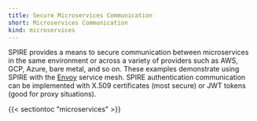 ```yaml
---
title: Secure Microservices Communication
short: Microservices Communication
kind: microservices
---
```

SPIRE provides a means to secure communication between microservices in the same environment or across a variety of providers such as AWS, GCP, Azure, bare metal, and so on. These examples demonstrate using SPIRE with the [Envoy](https://www.envoyproxy.io/) service mesh. SPIRE authentication communication can be implemented with X.509 certificates (most secure) or JWT tokens (good for proxy situations).

{{< sectiontoc "microservices" >}}
